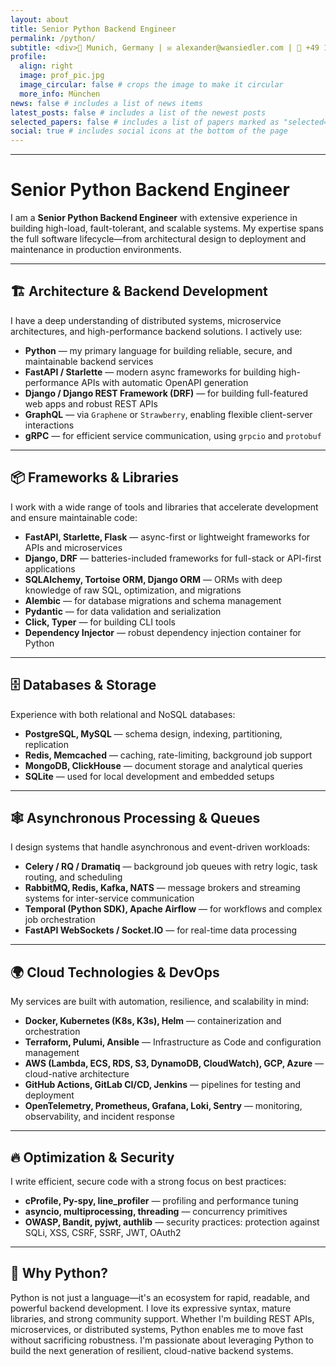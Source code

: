 ```yaml
---
layout: about
title: Senior Python Backend Engineer
permalink: /python/
subtitle: <div>📍 Munich, Germany | ✉️ alexander@wansiedler.com | 📱 +49 176 241 64 141  | 🔗 <a href='https://linktr.ee/wansiedler'>linktree</a></div>
profile:
  align: right
  image: prof_pic.jpg
  image_circular: false # crops the image to make it circular
  more_info: München
news: false # includes a list of news items
latest_posts: false # includes a list of the newest posts
selected_papers: false # includes a list of papers marked as "selected={true}"
social: true # includes social icons at the bottom of the page
---
```


---

# Senior Python Backend Engineer

I am a **Senior Python Backend Engineer** with extensive experience in building high-load, fault-tolerant, and scalable systems. My expertise spans the full software lifecycle—from architectural design to deployment and maintenance in production environments.

---

## 🏗 Architecture & Backend Development

I have a deep understanding of distributed systems, microservice architectures, and high-performance backend solutions. I actively use:

- **Python** — my primary language for building reliable, secure, and maintainable backend services
- **FastAPI / Starlette** — modern async frameworks for building high-performance APIs with automatic OpenAPI generation
- **Django / Django REST Framework (DRF)** — for building full-featured web apps and robust REST APIs
- **GraphQL** — via `Graphene` or `Strawberry`, enabling flexible client-server interactions
- **gRPC** — for efficient service communication, using `grpcio` and `protobuf`

---

## 📦 Frameworks & Libraries

I work with a wide range of tools and libraries that accelerate development and ensure maintainable code:

- **FastAPI, Starlette, Flask** — async-first or lightweight frameworks for APIs and microservices
- **Django, DRF** — batteries-included frameworks for full-stack or API-first applications
- **SQLAlchemy, Tortoise ORM, Django ORM** — ORMs with deep knowledge of raw SQL, optimization, and migrations
- **Alembic** — for database migrations and schema management
- **Pydantic** — for data validation and serialization
- **Click, Typer** — for building CLI tools
- **Dependency Injector** — robust dependency injection container for Python

---

## 🗄 Databases & Storage

Experience with both relational and NoSQL databases:

- **PostgreSQL, MySQL** — schema design, indexing, partitioning, replication
- **Redis, Memcached** — caching, rate-limiting, background job support
- **MongoDB, ClickHouse** — document storage and analytical queries
- **SQLite** — used for local development and embedded setups

---

## 🕸 Asynchronous Processing & Queues

I design systems that handle asynchronous and event-driven workloads:

- **Celery / RQ / Dramatiq** — background job queues with retry logic, task routing, and scheduling
- **RabbitMQ, Redis, Kafka, NATS** — message brokers and streaming systems for inter-service communication
- **Temporal (Python SDK), Apache Airflow** — for workflows and complex job orchestration
- **FastAPI WebSockets / Socket.IO** — for real-time data processing

---

## 🌍 Cloud Technologies & DevOps

My services are built with automation, resilience, and scalability in mind:

- **Docker, Kubernetes (K8s, K3s), Helm** — containerization and orchestration
- **Terraform, Pulumi, Ansible** — Infrastructure as Code and configuration management
- **AWS (Lambda, ECS, RDS, S3, DynamoDB, CloudWatch), GCP, Azure** — cloud-native architecture
- **GitHub Actions, GitLab CI/CD, Jenkins** — pipelines for testing and deployment
- **OpenTelemetry, Prometheus, Grafana, Loki, Sentry** — monitoring, observability, and incident response

---

## 🔥 Optimization & Security

I write efficient, secure code with a strong focus on best practices:

- **cProfile, Py-spy, line_profiler** — profiling and performance tuning
- **asyncio, multiprocessing, threading** — concurrency primitives
- **OWASP, Bandit, pyjwt, authlib** — security practices: protection against SQLi, XSS, CSRF, SSRF, JWT, OAuth2

---

## 🎯 Why Python?

Python is not just a language—it's an ecosystem for rapid, readable, and powerful backend development. I love its expressive syntax, mature libraries, and strong community support. Whether I'm building REST APIs, microservices, or distributed systems, Python enables me to move fast without sacrificing robustness. I'm passionate about leveraging Python to build the next generation of resilient, cloud-native backend systems.
